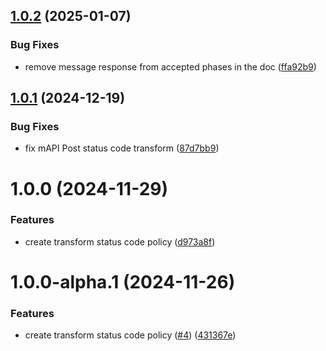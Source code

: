 ## [1.0.2](https://github.com/gravitee-io/gravitee-policy-transform-status-code/compare/1.0.1...1.0.2) (2025-01-07)


### Bug Fixes

* remove message response from accepted phases in the doc ([ffa92b9](https://github.com/gravitee-io/gravitee-policy-transform-status-code/commit/ffa92b9fba752ac7bc8836e52a760d75fbb2a839))

## [1.0.1](https://github.com/gravitee-io/gravitee-policy-transform-status-code/compare/1.0.0...1.0.1) (2024-12-19)


### Bug Fixes

* fix mAPI Post status code transform ([87d7bb9](https://github.com/gravitee-io/gravitee-policy-transform-status-code/commit/87d7bb9c60aa521eeb45bcc0c547ca586697ab6a))

# 1.0.0 (2024-11-29)


### Features

* create transform status code policy ([d973a8f](https://github.com/gravitee-io/gravitee-policy-transform-status-code/commit/d973a8f637bf899218147c1a1d0f6654941817e3))

# 1.0.0-alpha.1 (2024-11-26)


### Features

* create transform status code policy ([#4](https://github.com/gravitee-io/gravitee-policy-transform-status-code/issues/4)) ([431367e](https://github.com/gravitee-io/gravitee-policy-transform-status-code/commit/431367e5ea9e6bd6bb39be7fae749eb6c2390387))
